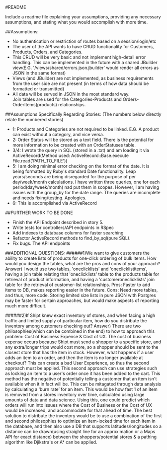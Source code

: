 #README

Include a readme file explaining your assumptions, providing any necessary assumptions,
and stating what you would accomplish with more time.

##Assumptions:
* No authentication or restriction of routes based on a session/login/etc <br/>
* The user of the API wants to have CRUD functionality for Customers, Products, Orders, and Categories. <br/>
* This CRUD will be very basic and not implement high-detail error handling. This can be implemented in the future with a shared JBuilder view(E.G. '/views/shared/errors.json.jbuilder' would render all errors as JSON in the same format)<br/>
* Views (and JBuilder) are not implemented, as business requirements from the user side are not present (in terms of how data should be formatted or transmitted)<br/>
* All data will be served in JSON in the most standard way.<br/>
Join tables are used for the Categories-Products and Orders-OrderItems(products) relationships.

##Assumptions Specifically Regarding Stories:
(The numbers below directly relate the numbered stories)
* 1: Products and Categories are not required to be linked. E.G. A product can exist without a category, and vice versa.<br/>
* 2: Order Status will be stored as a text field. There is the potential for more information to be created with an OrderStatuses table.<br/>
* 3/4: I wrote the query in SQL (stored in a .txt) and am loading it via ActiveRecord(Method used: ActiveRecord::Base.execute File.read('PATH_TO_FILE'))<br/>
* 5: I am doing minimal error checking on the format of the date. It is being formatted by Ruby's standard Date functionality. Leap years/seconds are being disregarded for the purpose of per day/week/month calculations. I have written three queries, one for each period(day/week/month) nad put them in scopes. However, I am having issues with the group_by for the date range. The queries are incomplete and needs fixing/testing. Apologies.
* 6: This is accomplished via ActiveRecord

##FURTHER WORK TO BE DONE
* Finish the API Endpoint described in story 5.
* Write tests for controllers/API endpoints in RSpec
* Add indexes to database columns for faster searching
* Refactor ActiveRecord methods to find_by_sql(pure SQL).
* Fix bugs. The API endpoints

##ADDITIONAL QUESTIONS:
######1)We want to give customers the ability to create lists of products for one-click ordering of bulk items. How would you design the tables, what are the pros and cons of your approach?
  Answer) I would use two tables, 'oneclicklists' and 'oneclicklistitems', having a join table relating that 'oneclicklists' table to the products table for retrieval of product information, and having a 'customeroneclicklists' join table for the retrieval of customer-list relationships. Pros: Faster to add items to DB, makes reporting easier in the future. Cons: Need more tables, and thus, more code. Storing limited size lists in pure JSON with Postgres may be faster for certain approaches, but would make aspects of reporting much more difficult.


######2)If Shipt knew exact inventory of stores, and when facing a high traffic and limited supply of particular item, how do you distribute the inventory among customers checking out?
  Answer) There are two philosophies(which can be combined in the end) to how to approach this problem: Cost of Business Expense & Cost of UX. The cost of business expense occurs because Shipt must send a shopper to a specific store, and any extra/longer trips would cost more, so a shopper should be sent to the closest store that has the item in stock. However, what happens if a user adds an item to an order, and then the item is no longer available at checkout? This can create a bad User Experience, so thus the second approach must be applied. This second approach can use strategies such as locking an item to a user's order once it has been added to the cart. This method has the negative of potentially telling a customer that an item isn't available when it in fact will be. This can be mitagated through data analysis by calculating a ‘burn rate’ for an item. This would be how fast 1 of an item is removed from a stores inventory over time, calculated using large amounts of data and data science. Using this, one could predict which orders will run into issues where the Cost of Business or the Cost of UX would be increased, and accommodate for that ahead of time. The best solution to distribute the inventory would be to use a combination of the first and second philosophies to optimize an item-locked time for each item in the database, and then also use a DB that supports latitudes/longitudes so a distance can be drawn(using straight line for an approximation or a Maps API for exact distance) between the shoppers/potential stores & a pathing algorithm like Djikstra's or A* can be applied.
